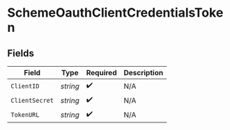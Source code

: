 # SchemeOauthClientCredentialsToken


## Fields

| Field              | Type               | Required           | Description        |
| ------------------ | ------------------ | ------------------ | ------------------ |
| `ClientID`         | *string*           | :heavy_check_mark: | N/A                |
| `ClientSecret`     | *string*           | :heavy_check_mark: | N/A                |
| `TokenURL`         | *string*           | :heavy_check_mark: | N/A                |